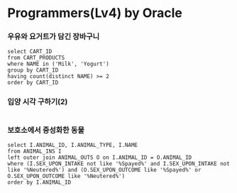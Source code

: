 # Programmers(Lv4) by Oracle

### 우유와 요거트가 담긴 장바구니

```oracle
select CART_ID
from CART_PRODUCTS
where NAME in ('Milk', 'Yogurt')
group by CART_ID
having count(distinct NAME) >= 2
order by CART_ID
```



### 입양 시각 구하기(2)

```mysql

```



### 보호소에서 중성화한 동물

```oracle
select I.ANIMAL_ID, I.ANIMAL_TYPE, I.NAME
from ANIMAL_INS I
left outer join ANIMAL_OUTS O on I.ANIMAL_ID = O.ANIMAL_ID
where (I.SEX_UPON_INTAKE not like '%Spayed%' and I.SEX_UPON_INTAKE not like '%Neutered%') and (O.SEX_UPON_OUTCOME like '%Spayed%' or O.SEX_UPON_OUTCOME like '%Neutered%')
order by I.ANIMAL_ID
```



